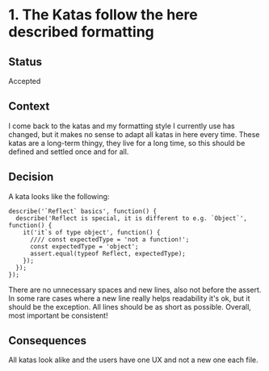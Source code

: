 # 1. The Katas follow the here described formatting

## Status

Accepted

## Context

I come back to the katas and my formatting style I currently use has
changed, but it makes no sense to adapt all katas in here every time.
These katas are a long-term thingy, they live for a long time, so this
should be defined and settled once and for all.

## Decision

A kata looks like the following:

```
describe('`Reflect` basics', function() {
  describe('Reflect is special, it is different to e.g. `Object`', function() {
    it('it`s of type object', function() {
      //// const expectedType = 'not a function!';
      const expectedType = 'object';
      assert.equal(typeof Reflect, expectedType);
    });
  });
});
```

There are no unnecessary spaces and new lines, also not before the assert.
In some rare cases where a new line really helps readability it's ok, but it should
be the exception.
All lines should be as short as possible.
Overall, most important be consistent!

## Consequences

All katas look alike and the users have one UX and not a new one each file.
